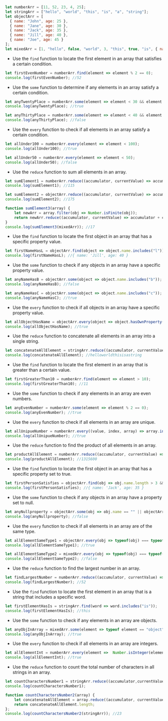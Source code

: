 ```js
let numberArr = [11, 52, 23, 4, 25];
let stringArr = ["hello", "world", "this", "is", "a", "string"];
let objectArr = [
  { name: "John", age: 25 },
  { name: "Jane", age: 30 },
  { name: "Jack", age: 35 },
  { name: "Jill", age: 40 },
  { name: "Joe", age: 45 }
];
let mixedArr = [1, "hello", false, "world", 3, "this", true, "is", { name: "Adam", age: 21 }, "a", 6, "mixed", 7, "array"];

```

- Use the `find` function to locate the first element in an array that satisfies a certain condition.
```js
let firstEvenNumber = numberArr.find(element => element % 2 == 0);
console.log(firstEvenNumber); //52
```
- Use the `some` function to determine if any elements in an array satisfy a certain condition.
```js
let anyTwentyPlace = numberArr.some(element => element < 30 && element > 19);
console.log(anyTwentyPlace); //true

let anyThirtyPlace = numberArr.some(element => element < 40 && element > 29);
console.log(anyThirtyPlace); //false
```
- Use the `every` function to check if all elements in an array satisfy a certain condition.
```js
let allUnder100 = numberArr.every(element => element < 100);
console.log(allUnder100); //true

let allUnder50 = numberArr.every(element => element < 50);
console.log(allUnder50); //false
```
- Use the `reduce` function to sum all elements in an array.
```js
let sumElement1 = numberArr.reduce((accumulator, currentValue) => accumulator + currentValue, 0);
console.log(sumElement1); //115

let sumElement2 = objectArr.reduce((accumulator, currentValue) => accumulator + currentValue.age, 0);
console.log(sumElement2); //175

function sumElement3(array) {
    let newArr = array.filter(obj => Number.isFinite(obj));
    return newArr.reduce((accumulator, currentValue) => accumulator + currentValue, 0);
}
console.log(sumElement3(mixedArr)); //17
```
- Use the `find` function to locate the first object in an array that has a specific property value.
```js
let firstNameHasL = objectArr.find(object => object.name.includes("l"));
console.log(firstNameHasL); //{ name: 'Jill', age: 40 }
```
- Use the `some` function to check if any objects in an array have a specific property value.
```js
let anyNameHasB = objectArr.some(object => object.name.includes("b"));
console.log(anyNameHasB); //false

let anyNameHasC = objectArr.some(object => object.name.includes("c"));
console.log(anyNameHasC); //true
```
- Use the `every` function to check if all objects in an array have a specific property value.
```js
let allObjectHasName = objectArr.every(object => object.hasOwnProperty("name"));
console.log(allObjectHasName); //true
```
- Use the `reduce` function to concatenate all elements in an array into a single string.
```js
let concatenateAllElement = stringArr.reduce((accumulator, currentValue) => accumulator + currentValue, "");
console.log(concatenateAllElement); //helloworldthisisastring
```
- Use the `find` function to locate the first element in an array that is greater than a certain value.
```js
let firstGreaterThan10 = numberArr.find(element => element > 10);
console.log(firstGreaterThan10); //11
```
- Use the `some` function to check if any elements in an array are even numbers.
```js
let anyEvenNumber = numberArr.some(element => element % 2 == 0);
console.log(anyEvenNumber); //true
```
- Use the `every` function to check if all elements in an array are unique.
```js
let allUnipueNumber = numberArr.every((value, index, array) => array.indexOf(value) === index);
console.log(allUnipueNumber); //true
```
- Use the `reduce` function to find the product of all elements in an array.
```js
let productAllElement = numberArr.reduce((accumulator, currentValue) => accumulator * currentValue, 1);
console.log(productAllElement); //1315600
```
- Use the `find` function to locate the first object in an array that has a specific property set to true.
```js
let firstPersonSatisfies = objectArr.find(obj => obj.name.length > 3 && obj.age > 30);
console.log(firstPersonSatisfies); //{ name: 'Jack', age: 35 }
```
- Use the `some` function to check if any objects in an array have a property set to null.
```js
let anyNullproperty = objectArr.some(obj => obj.name == "" || objectArr.age == "");
console.log(anyNullproperty); //false
```
- Use the `every` function to check if all elements in an array are of the same type.
```js
let allElementSameType1 = objectArr.every(obj => typeof(obj) === typeof(objectArr[0]));
console.log(allElementSameType1); //true

let allElementSameType2 = mixedArr.every(obj => typeof(obj) === typeof(mixedArr[0]));
console.log(allElementSameType2); //false
```
- Use the `reduce` function to find the largest number in an array.
```js
let findLargestNumber = numberArr.reduce((accumulator, currentValue) => accumulator > currentValue ? accumulator : currentValue, "");
console.log(findLargestNumber); //52
```
- Use the `find` function to locate the first element in an array that is a string that includes a specific word.
```js
let firstElementHasIs = stringArr.find(word => word.includes("is"));
console.log(firstElementHasIs); //this
```
- Use the `some` function to check if any elements in an array are objects.
```js
let anyObjInArray = mixedArr.some(element => typeof element == "object");
console.log(anyObjInArray); //true
```
- Use the `every` function to check if all elements in an array are integers.
```js
let allElementInt = numberArr.every(element =>  Number.isInteger(element));
console.log(allElementInt); //true
```
- Use the `reduce` function to count the total number of characters in all strings in an array.
```js
let countCharactersNumber1 = stringArr.reduce((accumulator,currentValue) => Number(accumulator) + currentValue.length, "");
console.log(countCharactersNumber1);

function countCharactersNumber2(array) {
    let concatenateAllElement = array.reduce((accumulator, currentValue) => accumulator + currentValue, "");
    return concatenateAllElement.length;
};
console.log(countCharactersNumber2(stringArr)); //23
```